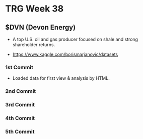 # TRG Week 38

## $DVN (Devon Energy)

- A top U.S. oil and gas producer focused on shale and strong shareholder returns.

- https://www.kaggle.com/borismarjanovic/datasets

### 1st Commit

- Loaded data for first view & analysis by HTML.

### 2nd Commit

### 3rd Commit

### 4th Commit

### 5th Commit